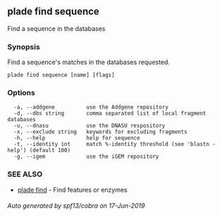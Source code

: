## plade find sequence

Find a sequence in the databases

### Synopsis

Find a sequence's matches in the databases requested.

```
plade find sequence [name] [flags]
```

### Options

```
  -a, --addgene          use the Addgene repository
  -d, --dbs string       comma separated list of local fragment databases
  -u, --dnasu            use the DNASU respository
  -x, --exclude string   keywords for excluding fragments
  -h, --help             help for sequence
  -t, --identity int     match %-identity threshold (see 'blastn -help') (default 100)
  -g, --igem             use the iGEM repository
```

### SEE ALSO

* [plade find](plade_find.md)	 - Find features or enzymes

###### Auto generated by spf13/cobra on 17-Jun-2019
